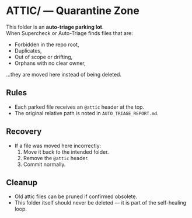 # ATTIC/ — Quarantine Zone

This folder is an **auto-triage parking lot**.  
When Supercheck or Auto-Triage finds files that are:

- Forbidden in the repo root,
- Duplicates,
- Out of scope or drifting,
- Orphans with no clear owner,

…they are moved here instead of being deleted.

## Rules

- Each parked file receives an `@attic` header at the top.
- The original relative path is noted in `AUTO_TRIAGE_REPORT.md`.

## Recovery

- If a file was moved here incorrectly:
  1. Move it back to the intended folder.
  2. Remove the `@attic` header.
  3. Commit normally.

## Cleanup

- Old attic files can be pruned if confirmed obsolete.
- This folder itself should never be deleted — it is part of the self-healing loop.
